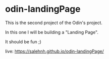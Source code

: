 # odin-landingPage

This is the second project of the Odin's project.

In this one I will be building a "Landing Page".

It should be fun ;)

live: https://salehnh.github.io/odin-landingPage/
